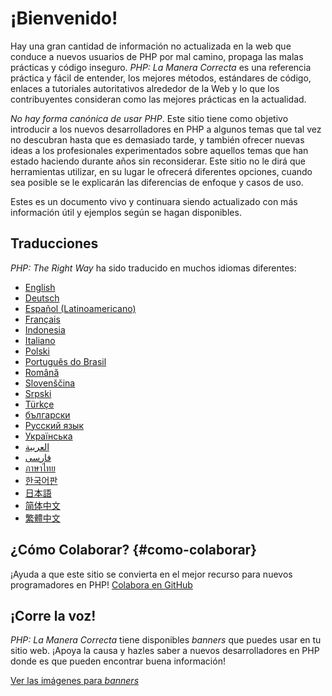 # ¡Bienvenido!

Hay una gran cantidad de información no actualizada en la web que conduce a nuevos usuarios de PHP por mal camino,
propaga las malas prácticas y código inseguro. _PHP: La Manera Correcta_ es una referencia práctica y fácil de entender,
los mejores métodos, estándares de código, enlaces a tutoriales autoritativos alrededor de la Web y lo que los
contribuyentes consideran como las mejores prácticas en la actualidad.

_No hay forma canónica de usar PHP_. Este sitio tiene como objetivo introducir a los nuevos desarrolladores en PHP
a algunos temas que tal vez no descubran hasta que es demasiado tarde, y también ofrecer nuevas ideas a los
profesionales experimentados sobre aquellos temas que han estado haciendo durante años sin reconsiderar. Este sitio no
le dirá que herramientas utilizar, en su lugar le ofrecerá diferentes opciones, cuando sea posible se le explicarán las
diferencias de enfoque y casos de uso.

Estes es un documento vivo y continuara siendo actualizado con más información útil y ejemplos según se hagan
disponibles.

## Traducciones

_PHP: The Right Way_ ha sido traducido en muchos idiomas diferentes:

* [English](http://www.phptherightway.com)
* [Deutsch](http://rwetzlmayr.github.io/php-the-right-way)
* [Español (Latinoamericano)](http://phpdevenezuela.github.io/php-the-right-way/)
* [Français](http://eilgin.github.io/php-the-right-way/)
* [Indonesia](http://id.phptherightway.com)
* [Italiano](http://it.phptherightway.com)
* [Polski](http://pl.phptherightway.com)
* [Português do Brasil](http://br.phptherightway.com)
* [Română](https://bgui.github.io/php-the-right-way/)
* [Slovenščina](http://sl.phptherightway.com)
* [Srpski](http://phpsrbija.github.io/php-the-right-way/)
* [Türkçe](http://hkulekci.github.io/php-the-right-way/)
* [български](http://bg.phptherightway.com)
* [Русский язык](http://getjump.github.io/ru-php-the-right-way)
* [Українська](http://iflista.github.com/php-the-right-way)
* [العربية](https://adaroobi.github.io/php-the-right-way/)
* [فارسى](http://novid.github.io/php-the-right-way/)
* [ภาษาไทย](https://apzentral.github.io/php-the-right-way/)
* [한국어판](http://modernpug.github.io/php-the-right-way)
* [日本語](http://ja.phptherightway.com)
* [简体中文](http://laravel-china.github.io/php-the-right-way/)
* [繁體中文](http://laravel-taiwan.github.io/php-the-right-way)

## ¿Cómo Colaborar? {#como-colaborar}

¡Ayuda a que este sitio se convierta en el mejor recurso para nuevos programadores en PHP! [Colabora en GitHub][1]

## ¡Corre la voz!

_PHP: La Manera Correcta_ tiene disponibles _banners_ que puedes usar en tu sitio web. ¡Apoya la causa y hazles saber a
nuevos desarrolladores en PHP donde es que pueden encontrar buena información!

[Ver las imágenes para _banners_][2]

[1]: https://github.com/phpdevenezuela/php-the-right-way/tree/gh-pages
[2]: /banners.html
